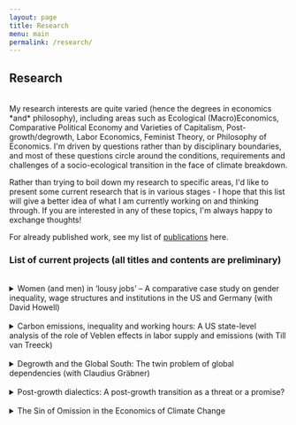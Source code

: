 ```yaml
---
layout: page
title: Research
menu: main
permalink: /research/
---
```


## Research

<br />
My research interests are quite varied (hence the degrees in economics *and* philosophy), including areas such as Ecological (Macro)Economics, Comparative Political Economy and Varieties of Capitalism, Post-growth/degrowth, Labor Economics, Feminist Theory, or Philosophy of Economics. I'm driven by questions rather than by disciplinary boundaries, and most of these questions circle around the conditions, requirements and challenges of a socio-ecological transition in the face of climate breakdown.

Rather than trying to boil down my research to specific areas, I'd like to present some current research that is in various stages - I hope that this list will give a better idea of what I am currently working on and thinking through. If you are interested in any of these topics, I'm always happy to exchange thoughts! 

For already published work, see my list of [publications](03_publications.markdown) here.

### List of current projects (all titles and contents are preliminary)
<br />

<details>
    <summary>Women (and men) in ‘lousy jobs’ – A comparative case study on gender inequality, wage structures and institutions in the US and Germany (with David Howell)</summary>
    <br />
    This is a research project supervised by David Howell, my doctoral advisor. This is the current abstract: Mainstream economic research on the gender wage gap has focused mainly on employment sorting – the allocation of women into different segments of the labor market – and wage discrimination. While these factors are both important sources of the gender wage gaps, they do not consider the kind of job structure people are sorting into. Rather than investigating wage gaps, this paper looks at pay quality incidence indicators that measure the share of workers in ‘lousy jobs’ – those that pay very low wages or in which workers are employed involuntarily part-time. We present a comparative case study of wage structures, institutions and gender inequality in the US and Germany between 1995 and 2019, and focus especially on young (18-34) workers with less than a college degree. Not surprisingly, the lousy job share is higher for women than for men in both countries, yet size of the gap and overall trends vary substantially, with the US consistently performing worse than Germany on the incidence measures. We propose a way to make sense of these cross-country patterns by drawing from institutional perspectives, most notably the varieties of capitalism and the growth models frameworks.


</details>

<br />
<details>
    <summary>Carbon emissions, inequality and working hours: A US state-level analysis of the role of Veblen effects in labor supply and emissions (with Till van Treeck)</summary>
    <br />
    This is a research project supervised by Till van Treeck, one of my doctoral advisors. This is the current abstract: In this paper, we contribute to the literature on the link between inequality and emissions in a theoretical framework of social comparison-based utility related to labor supply. Specifically, we investigate potential Veblen effects mediating the relationship between top-end income inequality and carbon emissions via people's labor supply decisions using US state level data from 1979-2018. We test two different hypotheses: firstly, that higher inequality leads to people working longer hours and secondly, that those longer hours are connected to increased carbon emissions. Our results show positive and significant effects for both hypotheses, albeit effect sizes are rather small. While we do not conclude that labor supply is the main channel through which top-end inequality impacts carbon emissions, we argue that labor supply is a piece of the puzzle to understand this association.


</details>

<br />
<details>
    <summary>Degrowth and the Global South: The twin problem of global dependencies (with Claudius Gräbner)</summary>
    <br />
    In this paper, Claudius Gräbner and I conduct a qualitative as well as quantitative content analysis on the degrowth literature relating to the Global South. While degrowth is primarily a concept and call to action by and for the Global North, it has often been pointed out that it has its roots in post-development thinking from the South, and that degrowth in the North be part and parcel of remedying ecological debt. Nonetheless, in a globally entangled world, degrowth in the North might also have adverse effects on the South. We find that even though structural dependencies are used as a core motivation and justification for degrowth in the North, less attention is paid to potentially adverse short-term effects of degrowth in the North on the South. The existence of these should not be used to negate the necessity of degrowth in the North but implies the need for constructive engagement of the degrowth discourse with these matters. We propose a range of topics and tools that the degrowth literature might want to take into account more in the future as to move forward in analyzing the flipside of global dependencies, i.e. those global institutional structures that lock in growth dynamics in both the Global North and South.


</details>
<br />
<details>
    <summary>Post-growth dialectics: A post-growth transition as a threat or a promise?</summary>
    <br />
    This is a paper that I submitted to journal and which is currently under review. In it, I make the argument that the discourse around a post-growth transition entails a core dialectic: The narrative around the shift can be framed in terms of threat or promise. Both stories are inherently contradictory, while both being true. Although it is conventional wisdom that any transition implies both challenges and opportunities, the task of this paper is specifically to work out how the degrowth discourse can systematically be structured around being threat- or promise-focused, and that the differences in focus imply different ethics: while the threat narrative implies what I call an ‘ethics of constraint’, the promise narrative is based on an ‘ethics of abundance’. Being clear about the two different tales of degrowth transitions, I argue in the paper, is relevant to navigate the challenge ahead without getting (too) lost in misunderstandings and cross-talking.




</details>
<br />
<details>
    <summary>The Sin of Omission in the Economics of Climate Change</summary>
    <br />
    This is a paper I wrote for a class in Economic Sociology, and I am working on making it ready for submission. In it, I argue that the discipline of economics is committing a sin of omission in its thinking about climate change. Picking up on the notion of ‘sin of omission’ by Akerlof (2020), I criticize the discipline’s narrow and one-dimensional focus, which is especially problematic when it comes to tackling climate change. In fact, the mainstream response to the climate emergency is deeply embedded in concepts such as utility-maximising and scarcity thinking, which leads to a framing of the climate emergency as a 'market failure', and the proposed solution of 'pricing externalities'. As I show in this paper, however, these very concepts are part and parcel of the history of climate change and its entanglement with the rise of capitalism. Addressing the climate emergency, thus, urgently needs tools that think about economic matters outside of the narrow confines of the economic mainstream. In this article, I show how heterodox contributions, especially from ecological and feminist approaches, offer both relevant critiques as well as relevant ways forward for tackling the climate crisis in ways beyond mere 'pricing externalities'. Not considering these perspectives in the discipline of economics, I argue, would constitute a 'sin of omission'.


</details>
